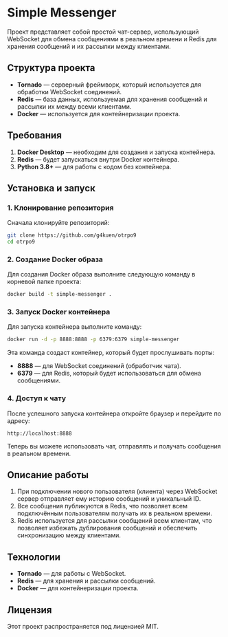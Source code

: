 
# Simple Messenger

Проект представляет собой простой чат-сервер, использующий WebSocket для обмена сообщениями в реальном времени и Redis для хранения сообщений и их рассылки между клиентами.

## Структура проекта

- **Tornado** — серверный фреймворк, который используется для обработки WebSocket соединений.
- **Redis** — база данных, используемая для хранения сообщений и рассылки их между всеми клиентами.
- **Docker** — используется для контейнеризации проекта.

## Требования

1. **Docker Desktop** — необходим для создания и запуска контейнера.
2. **Redis** — будет запускаться внутри Docker контейнера.
3. **Python 3.8+** — для работы с кодом без контейнера.

## Установка и запуск

### 1. Клонирование репозитория

Сначала клонируйте репозиторий:

```bash
git clone https://github.com/g4kuen/otrpo9
cd otrpo9
```

### 2. Создание Docker образа

Для создания Docker образа выполните следующую команду в корневой папке проекта:

```bash
docker build -t simple-messenger .
```

### 3. Запуск Docker контейнера

Для запуска контейнера выполните команду:

```bash
docker run -d -p 8888:8888 -p 6379:6379 simple-messenger
```

Эта команда создаст контейнер, который будет прослушивать порты:

- **8888** — для WebSocket соединений (обработчик чата).
- **6379** — для Redis, который будет использоваться для обмена сообщениями.

### 4. Доступ к чату

После успешного запуска контейнера откройте браузер и перейдите по адресу:

```
http://localhost:8888
```

Теперь вы можете использовать чат, отправлять и получать сообщения в реальном времени.

## Описание работы

1. При подключении нового пользователя (клиента) через WebSocket сервер отправляет ему историю сообщений и уникальный ID.
2. Все сообщения публикуются в Redis, что позволяет всем подключённым пользователям получать их в реальном времени.
3. Redis используется для рассылки сообщений всем клиентам, что позволяет избежать дублирования сообщений и обеспечить синхронизацию между клиентами.

## Технологии

- **Tornado** — для работы с WebSocket.
- **Redis** — для хранения и рассылки сообщений.
- **Docker** — для контейнеризации проекта.

## Лицензия

Этот проект распространяется под лицензией MIT.

